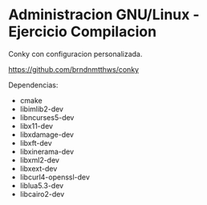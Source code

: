 # Administracion GNU/Linux - Ejercicio Compilacion

Conky con configuracion personalizada.

https://github.com/brndnmtthws/conky


Dependencias:
- cmake
- libimlib2-dev 
- libncurses5-dev 
- libx11-dev 
- libxdamage-dev 
- libxft-dev 
- libxinerama-dev 
- libxml2-dev 
- libxext-dev 
- libcurl4-openssl-dev 
- liblua5.3-dev 
- libcairo2-dev
